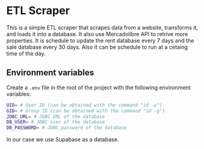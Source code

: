 # ETL Scraper

This is a simple ETL scraper that scrapes data from a website, transforms it, and loads it into a database. It also use Mercadolibre API to retrive more properties.
It is schedule to update the rent database every 7 days and the sale database every 30 days.
Also it can be schedule to run at a cetaing time of the day.

## Environment variables

Create a `.env` file in the root of the project with the following environment variables:

```bash
UID= # User ID (can be obtained with the command "id -u")
GID= # Group ID (can be obtained with the command "id -g")
JDBC_URL= # JDBC URL of the database
DB_USER= # JDBC user of the database
DB_PASSWORD= # JDBC password of the database
```

In our case we use Supabase as a database.


